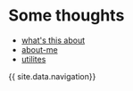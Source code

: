 # Some thoughts
* [what's this about](why.html)
* [about-me](about-me.html)
* [utilites](utilities.html)

{{ site.data.navigation}}
